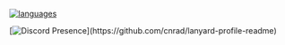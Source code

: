 <!--
✨🔭🌱👯🤔💬📫😄⚡
-->
[![languages](https://github-readme-stats.vercel.app/api/top-langs/?username=OlaMushroom&langs_count=20&layout=donut&theme=tokyonight&border_color=1a1b27&border_radius=10)](https://github-readme-stats.vercel.app)

[![Discord Presence](https://lanyard.cnrad.dev/api/608876620417335337?theme=dark&bg=1a1b27&hideProfile=true&idleMessage=Whacha%20lookin'%20at%20(ﾉ*ФωФ)ﾉ)](https://github.com/cnrad/lanyard-profile-readme)
